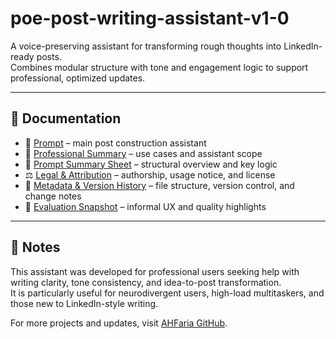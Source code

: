# poe-post-writing-assistant-v1-0

A voice-preserving assistant for transforming rough thoughts into LinkedIn-ready posts.  
Combines modular structure with tone and engagement logic to support professional, optimized updates.

---

## 📂 Documentation

- 🧠 [Prompt](docs/01-poe-prompt.docx) – main post construction assistant  
- 📘 [Professional Summary](docs/02–Professional-Summary–POE-v1.0.docx) – use cases and assistant scope  
- 🧾 [Prompt Summary Sheet](docs/03-Prompt-Summary-POE-v1.0.docx) – structural overview and key logic  
- ⚖️ [Legal & Attribution](docs/04-Legal-Attribution-POE-v1.0.docx) – authorship, usage notice, and license  
- 📑 [Metadata & Version History](docs/05-Metadata-Version-POE-v1.0.docx) – file structure, version control, and change notes  
- 🧪 [Evaluation Snapshot](docs/06-Evaluation-Snapshot-POE-v1.0.docx) – informal UX and quality highlights  

---

## 💬 Notes

This assistant was developed for professional users seeking help with writing clarity, tone consistency, and idea-to-post transformation.  
It is particularly useful for neurodivergent users, high-load multitaskers, and those new to LinkedIn-style writing.

For more projects and updates, visit [AHFaria GitHub](https://github.com/AHFaria).
